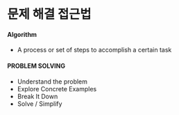 # 문제 해결 접근법


#### Algorithm
- A process or set of steps to accomplish a certain task


#### PROBLEM SOLVING
- Understand the problem
- Explore Concrete Examples
- Break It Down
- Solve / Simplify
